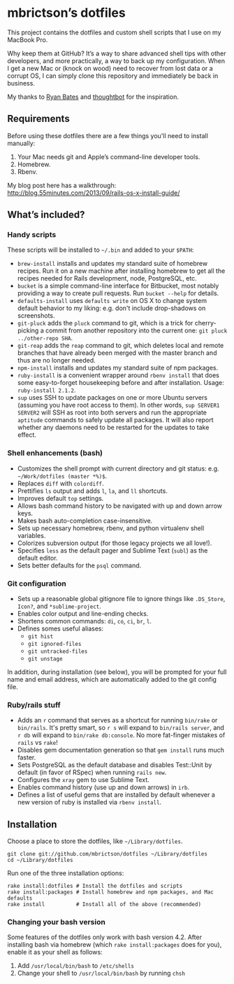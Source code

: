 # mbrictson’s dotfiles

This project contains the dotfiles and custom shell scripts that I use on my MacBook Pro.

Why keep them at GitHub? It’s a way to share advanced shell tips with other developers, and more practically, a way to back up my configuration. When I get a new Mac or (knock on wood) need to recover from lost data or a corrupt OS, I can simply clone this repository and immediately be back in business.

My thanks to [Ryan Bates](https://github.com/ryanb/dotfiles) and [thoughtbot](http://github.com/thoughtbot/dotfiles) for the inspiration.

## Requirements

Before using these dotfiles there are a few things you'll need to install manually:

1. Your Mac needs git and Apple’s command-line developer tools.
2. Homebrew.
3. Rbenv.

My blog post here has a walkthrough: http://blog.55minutes.com/2013/09/rails-os-x-install-guide/

## What’s included?

### Handy scripts

These scripts will be installed to `~/.bin` and added to your `$PATH`:

* `brew-install` installs and updates my standard suite of homebrew recipes. Run it on a new machine after installing homebrew to get all the recipes needed for Rails development, node, PostgreSQL, etc.
* `bucket` is a simple command-line interface for Bitbucket, most notably providing a way to create pull requests. Run `bucket --help` for details.
* `defaults-install` uses `defaults write` on OS X to change system default behavior to my liking: e.g. don't include drop-shadows on screenshots.
* `git-pluck` adds the `pluck` command to git, which is a trick for cherry-picking a commit from another repository into the current one: `git pluck ../other-repo SHA`.
* `git-reap` adds the `reap` command to git, which deletes local and remote branches that have already been merged with the master branch and thus are no longer needed.
* `npm-install` installs and updates my standard suite of npm packages.
* `ruby-install` is a convenient wrapper around `rbenv install` that does some easy-to-forget housekeeping before and after installation. Usage: `ruby-install 2.1.2`.
* `sup` uses SSH to update packages on one or more Ubuntu servers (assuming you have root access to them). In other words, `sup SERVER1 SERVER2` will SSH as root into both servers and run the appropriate `aptitude` commands to safely update all packages. It will also report whether any daemons need to be restarted for the updates to take effect.

### Shell enhancements (bash)

* Customizes the shell prompt with current directory and git status: e.g. `~/Work/dotfiles (master *%)$`.
* Replaces `diff` with `colordiff`.
* Prettifies `ls` output and adds `l`, `la`, and `ll` shortcuts.
* Improves default `top` settings.
* Allows bash command history to be navigated with up and down arrow keys.
* Makes bash auto-completion case-insensitive.
* Sets up necessary homebrew, rbenv, and python virtualenv shell variables.
* Colorizes subversion output (for those legacy projects we all love!).
* Specifies `less` as the default pager and Sublime Text (`subl`) as the default editor.
* Sets better defaults for the `psql` command.

### Git configuration

* Sets up a reasonable global gitignore file to ignore things like `.DS_Store`, `Icon?`, and `*sublime-project`.
* Enables color output and line-ending checks.
* Shortens common commands: `di`, `co`, `ci`, `br`, `l`.
* Defines somes useful aliases:
    * `git hist`
    * `git ignored-files`
    * `git untracked-files`
    * `git unstage`

In addition, during installation (see below), you will be prompted for your full name and email address, which are automatically added to the git config file.

### Ruby/rails stuff

* Adds an `r` command that serves as a shortcut for running `bin/rake` or `bin/rails`. It's pretty smart, so `r s` will expand to `bin/rails server`, and `r db` will expand to `bin/rake db:console`. No more fat-finger mistakes of `rails` vs `rake`!
* Disables gem documentation generation so that `gem install` runs much faster.
* Sets PostgreSQL as the default database and disables Test::Unit by default (in favor of RSpec) when running `rails new`.
* Configures the `xray` gem to use Sublime Text.
* Enables command history (use up and down arrows) in `irb`.
* Defines a list of useful gems that are installed by default whenever a new version of ruby is installed via `rbenv install`.


## Installation

Choose a place to store the dotfiles, like `~/Library/dotfiles`.

```
git clone git://github.com/mbrictson/dotfiles ~/Library/dotfiles
cd ~/Library/dotfiles
```

Run one of the three installation options:

```
rake install:dotfiles # Install the dotfiles and scripts
rake install:packages # Install homebrew and npm packages, and Mac defaults
rake install          # Install all of the above (recommended)
```

### Changing your bash version

Some features of the dotfiles only work with bash version 4.2. After installing bash via homebrew (which `rake install:packages` does for you), enable it as your shell as follows:

1. Add `/usr/local/bin/bash` to `/etc/shells`
2. Change your shell to `/usr/local/bin/bash` by running `chsh`
